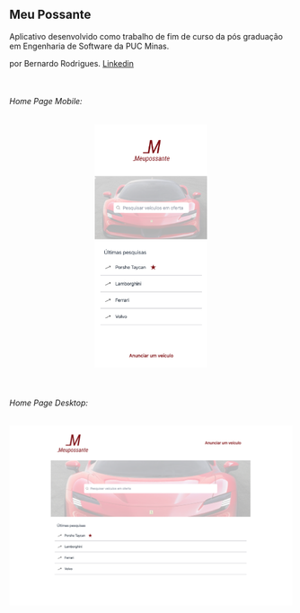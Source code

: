 ## Meu Possante

Aplicativo desenvolvido como trabalho de fim de curso da pós graduação em Engenharia de Software da PUC Minas.

por Bernardo Rodrigues. [Linkedin](linkedin.com/in/bernardohmr)

</br>

###### Home Page Mobile:
<p align="center">
  <img src="./public/images/home-screen.png" width="200" title="hover text">
</p>

</br>

###### Home Page Desktop:
<p align="center">
  <img src="./public/images/home-screen-desktop.png" width="950" title="hover text">
</p>